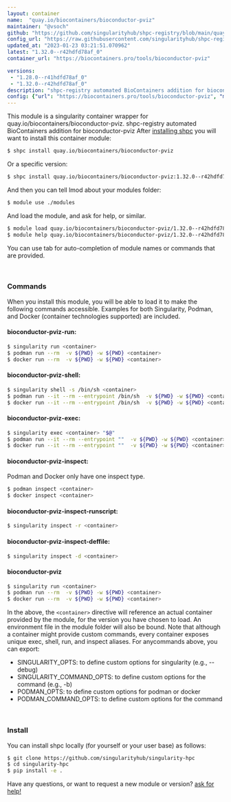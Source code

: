 ```yaml
---
layout: container
name:  "quay.io/biocontainers/bioconductor-pviz"
maintainer: "@vsoch"
github: "https://github.com/singularityhub/shpc-registry/blob/main/quay.io/biocontainers/bioconductor-pviz/container.yaml"
config_url: "https://raw.githubusercontent.com/singularityhub/shpc-registry/main/quay.io/biocontainers/bioconductor-pviz/container.yaml"
updated_at: "2023-01-23 03:21:51.070962"
latest: "1.32.0--r42hdfd78af_0"
container_url: "https://biocontainers.pro/tools/bioconductor-pviz"

versions:
 - "1.28.0--r41hdfd78af_0"
 - "1.32.0--r42hdfd78af_0"
description: "shpc-registry automated BioContainers addition for bioconductor-pviz"
config: {"url": "https://biocontainers.pro/tools/bioconductor-pviz", "maintainer": "@vsoch", "description": "shpc-registry automated BioContainers addition for bioconductor-pviz", "latest": {"1.32.0--r42hdfd78af_0": "sha256:ba01727b3319ef1d94fc1d683052ef9a7d67ed01d326c10502e3d19c1783338f"}, "tags": {"1.28.0--r41hdfd78af_0": "sha256:516343a80955f6a913f9238f32ef9540532f2052e533af5461f1ad5944088828", "1.32.0--r42hdfd78af_0": "sha256:ba01727b3319ef1d94fc1d683052ef9a7d67ed01d326c10502e3d19c1783338f"}, "docker": "quay.io/biocontainers/bioconductor-pviz"}
---
```


This module is a singularity container wrapper for quay.io/biocontainers/bioconductor-pviz.
shpc-registry automated BioContainers addition for bioconductor-pviz
After [installing shpc](#install) you will want to install this container module:


```bash
$ shpc install quay.io/biocontainers/bioconductor-pviz
```

Or a specific version:

```bash
$ shpc install quay.io/biocontainers/bioconductor-pviz:1.32.0--r42hdfd78af_0
```

And then you can tell lmod about your modules folder:

```bash
$ module use ./modules
```

And load the module, and ask for help, or similar.

```bash
$ module load quay.io/biocontainers/bioconductor-pviz/1.32.0--r42hdfd78af_0
$ module help quay.io/biocontainers/bioconductor-pviz/1.32.0--r42hdfd78af_0
```

You can use tab for auto-completion of module names or commands that are provided.

<br>

### Commands

When you install this module, you will be able to load it to make the following commands accessible.
Examples for both Singularity, Podman, and Docker (container technologies supported) are included.

#### bioconductor-pviz-run:

```bash
$ singularity run <container>
$ podman run --rm  -v ${PWD} -w ${PWD} <container>
$ docker run --rm  -v ${PWD} -w ${PWD} <container>
```

#### bioconductor-pviz-shell:

```bash
$ singularity shell -s /bin/sh <container>
$ podman run --it --rm --entrypoint /bin/sh  -v ${PWD} -w ${PWD} <container>
$ docker run --it --rm --entrypoint /bin/sh  -v ${PWD} -w ${PWD} <container>
```

#### bioconductor-pviz-exec:

```bash
$ singularity exec <container> "$@"
$ podman run --it --rm --entrypoint ""  -v ${PWD} -w ${PWD} <container> "$@"
$ docker run --it --rm --entrypoint ""  -v ${PWD} -w ${PWD} <container> "$@"
```

#### bioconductor-pviz-inspect:

Podman and Docker only have one inspect type.

```bash
$ podman inspect <container>
$ docker inspect <container>
```

#### bioconductor-pviz-inspect-runscript:

```bash
$ singularity inspect -r <container>
```

#### bioconductor-pviz-inspect-deffile:

```bash
$ singularity inspect -d <container>
```



#### bioconductor-pviz

```bash
$ singularity run <container>
$ podman run --rm  -v ${PWD} -w ${PWD} <container>
$ docker run --rm  -v ${PWD} -w ${PWD} <container>
```


In the above, the `<container>` directive will reference an actual container provided
by the module, for the version you have chosen to load. An environment file in the
module folder will also be bound. Note that although a container
might provide custom commands, every container exposes unique exec, shell, run, and
inspect aliases. For anycommands above, you can export:

 - SINGULARITY_OPTS: to define custom options for singularity (e.g., --debug)
 - SINGULARITY_COMMAND_OPTS: to define custom options for the command (e.g., -b)
 - PODMAN_OPTS: to define custom options for podman or docker
 - PODMAN_COMMAND_OPTS: to define custom options for the command

<br>

### Install

You can install shpc locally (for yourself or your user base) as follows:

```bash
$ git clone https://github.com/singularityhub/singularity-hpc
$ cd singularity-hpc
$ pip install -e .
```

Have any questions, or want to request a new module or version? [ask for help!](https://github.com/singularityhub/singularity-hpc/issues)
